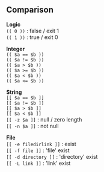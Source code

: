 Comparison
---

**Logic**  
`(( 0 ))` : false / exit 1  
`(( 1 ))` : true / exit 0  

**Integer**  
`(( $a == $b ))`  
`(( $a != $b ))`  
`(( $a > $b ))`  
`(( $a >= $b ))`  
`(( $a < $b ))`  
`(( $a <= $b ))`  

**String**  
`[[ $a == $b ]]`  
`[[ $a != $b ]]`  
`[[ $a > $b ]]`  
`[[ $a < $b ]]`  
`[[ -z $a ]]` : null / zero length  
`[[ -n $a ]]` : not null  

**File**  
`[[ -e filedirlink ]]` : exist  
`[[ -f file ]]` : 'file' exist  
`[[ -d directory ]]` : 'directory' exist  
`[[ -L link ]]` : 'link' exist  

